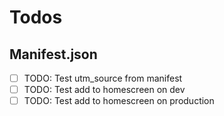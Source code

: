 # Todos

## Manifest.json

- [ ] TODO: Test utm_source from manifest
- [ ] TODO: Test add to homescreen on dev
- [ ] TODO: Test add to homescreen on production
